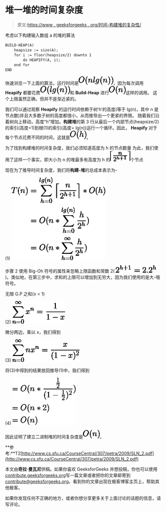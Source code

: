 # 堆一堆的时间复杂度

> 原文:[https://www . geeksforgeeks . org/时间-构建堆的复杂性/](https://www.geeksforgeeks.org/time-complexity-of-building-a-heap/)

考虑以下构建输入数组 a 的堆的算法

```
BUILD-HEAP(A) 
    heapsize := size(A); 
    for i := floor(heapsize/2) downto 1 
        do HEAPIFY(A, i); 
    end for 
END

```

快速浏览一下上面的算法，运行时间是![O(nlg(n))](img/0e90feccc7d9b3839949061208750e8f.png "Rendered by QuickLaTeX.com")，因为每次调用 **Heapify** 都要花费![O(lg(n))](img/c26fb598ebdcc1ddf3eb71986043967f.png "Rendered by QuickLaTeX.com")和 **Build-Heap** 进行![O(n)](img/d5229a9c6f59029cbbb0f53974c9a9de.png "Rendered by QuickLaTeX.com")这样的调用。
这个上限虽然正确，但并不是渐近紧的。

我们可以通过观察 **Heapify** 的运行时间依赖于树‘h’的高度(等于 lg(n)，其中 n 是节点数)并且大多数子树的高度都很小，从而推导出一个更紧的界限。
随着我们沿着树向上移动，高度“h”增加。**构建堆**的第 3 行从最后一个内部节点(heapsize/2)的索引(高度=1)到根(1)的索引(高度= lg(n))运行一个循环。因此， **Heapify** 对于每个节点花费不同的时间，这就是![O(h)](img/5ea649628e229a0c734485ed62358dae.png "Rendered by QuickLaTeX.com")。

为了找到构建堆的时间复杂度，我们必须知道高度为 h 的节点数量
为此，我们使用了这样一个事实，即大小为 n 的堆最多有高度为 h 的![\left \lceil \frac{n}{2^{h+1}} \right \rceil ](img/f1480712396aef5de95d97d53fe81586.png "Rendered by QuickLaTeX.com")个节点

现在为了推导时间复杂度，我们将**构建-堆**的总成本表示为-

(1) ![ \begin{flalign*} T(n) &= \sum_{h = 0}^{lg(n)}\left \lceil \frac{n}{2^{h+1}} \right \rceil * O(h)\\ &= O(n * \sum_{h = 0}^{lg(n)}\frac{h}{2^{h}})\\ &= O(n * \sum_{h = 0}^{\infty}\frac{h}{2^{h}})\\ \end{flalign*} ](img/cbd2925ff24ada11e6e75a2b986de743.png "Rendered by QuickLaTeX.com")

步骤 2 使用 Big-Oh 符号的属性来忽略上限函数和常数 2( ![2^{h+1} = 2.2^h](img/14f0bceb6dd1248dcd9aa1909190ad6d.png "Rendered by QuickLaTeX.com"))。类似地，在第三步中，求和的上限可以增加到无穷大，因为我们使用的是大-哦符号。

无限 G.P 之和(x < 1)

(2) ![ \begin{align*} \sum_{n = 0}^{\infty}{x}^{n} = \frac{1}{1-x} \end{align*} ](img/8c2f41a655a02f1d252a05e5857c0b40.png "Rendered by QuickLaTeX.com")

微分两边，乘以 x，我们得到

(3) ![ \begin{align*} \sum_{n = 0}^{\infty}n{x}^{n} = \frac{x}{(1-x)^{2}} \end{align*} ](img/0fefa5a19ec94df082bd6d10219bd4a9.png "Rendered by QuickLaTeX.com")

将(3)中得到的结果放回推导(1)中，我们得到

(4) ![ \begin{flalign*} &= O(n * \frac{\frac{1}{2}}{(1 - \frac{1}{2})^2})\\ &= O(n * 2)\\ &= O(n)\\ \end{flalign*} ](img/7e3bb5625ab8141c14374aab08c29e7f.png "Rendered by QuickLaTeX.com")

因此证明了建立二进制堆的时间复杂度是![O(n)](img/d5229a9c6f59029cbbb0f53974c9a9de.png "Rendered by QuickLaTeX.com")。

**参考:**T2[http://www.cs.sfu.ca/CourseCentral/307/petra/2009/SLN_2.pdf](http://www.cs.sfu.ca/CourseCentral/307/petra/2009/SLN_2.pdf)

本文由**奇拉·曼瓦尼**供稿。如果你喜欢 GeeksforGeeks 并想投稿，你也可以使用[contribute.geeksforgeeks.org](http://www.contribute.geeksforgeeks.org)写一篇文章或者把你的文章邮寄到 contribute@geeksforgeeks.org。看到你的文章出现在极客博客主页上，帮助其他极客。

如果你发现任何不正确的地方，或者你想分享更多关于上面讨论的话题的信息，请写评论。